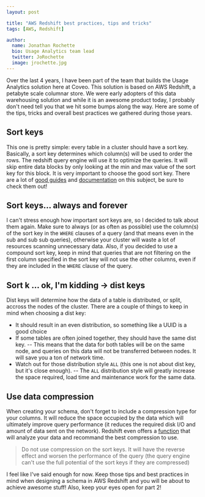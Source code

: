 ```yaml
---
layout: post

title: "AWS Redshift best practices, tips and tricks"
tags: [AWS, Redshift]

author:
  name: Jonathan Rochette
  bio: Usage Analytics team lead
  twitter: JoRochette
  image: jrochette.jpg
---
```


Over the last 4 years, I have been part of the team that builds the Usage Analytics solution here at Coveo. This solution is based on AWS Redshift, a petabyte scale columnar store. We were early adopters of this data warehousing solution and while it is an awesome product today, I probably don't need tell you that we hit some bumps along the way. Here are some of  the tips, tricks and overall best practices we gathered during those years.

<!-- more -->

## Sort keys

This one is pretty simple: every table in a cluster should have a sort key. Basically, a sort key determines which column(s) will be used to order the rows. The redshift query engine will use it to optimize the queries. It will skip entire data blocks by only looking at the min and max value of the sort key for this block. It is very important to choose the good sort key. There are a lot of [good guides](https://www.blendo.co/amazon-redshift-guide-data-analyst/data-modeling-table-design/understanding-selecting-sort-keys/) and [documentation](http://docs.aws.amazon.com/redshift/latest/dg/c_best-practices-sort-key.html) on this subject, be sure to check them out!

## Sort keys... always and forever

I can't stress enough how important sort keys are, so I decided to talk about them again. Make sure to always (or as often as possible) use the column(s) of the sort key in the `WHERE` clauses of a query (and that means even in the sub and sub sub queries), otherwise your cluster will waste a lot of resources scanning unnecessary data. Also, if you decided to use a compound sort key, keep in mind that queries that are not filtering on the first column specified in the sort key will not use the other columns, even if they are included in the `WHERE` clause of the query.

## Sort k ... ok, I'm kidding -> dist keys

Dist keys will determine how the data of a table is distributed, or split, accross the nodes of the cluster. There are a couple of things to keep in mind when choosing a dist key:
- It should result in an even distribution, so something like a UUID is a good choice
- If some tables are often joined together, they should have the same dist key. 
-- This means that the data for both tables will be on the same node, and queries on this data will not be transferred between nodes. It will save you a ton of network time.
- Watch out for those distribution style `ALL` (this one is not about dist key, but it's close enough). 
-- The `ALL` distribution style will greatly increase the space required, load time and maintenance work for the same data.

## Use data compression

When creating your schema, don't forget to include a compression type for your columns. It will reduce the space occupied by the data which will ultimately improve query performance (it reduces the required disk I/O and amount of data sent on the network). Redshift even offers a [function](http://docs.aws.amazon.com/redshift/latest/dg/r_ANALYZE_COMPRESSION.html) that will analyze your data and recommand the best compression to use.

> Do not use compression on the sort keys. It will have the reverse effect and worsen the performance of the query (the query engine can't use the full potential of the sort keys if they are compressed)

I feel like I've said enough for now. Keep those tips and best practices in mind when designing a schema in AWS Redshift and you will be about to achieve awesome stuff! Also, keep your eyes open for part 2!



